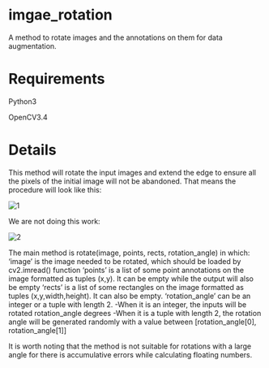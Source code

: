 # imgae_rotation
A method to rotate images and the annotations on them for data augmentation.

# Requirements
Python3

OpenCV3.4

# Details
This method will rotate the input images and extend the edge to ensure all the pixels of the initial image will not be abandoned.
That means the procedure will look like this:

![1](https://github.com/Alpaca07/imgae_rotation/blob/master/examples/sketch1.png)

We are not doing this work:

![2](https://github.com/Alpaca07/imgae_rotation/blob/master/examples/sketch2.png)

The main method is rotate(image, points, rects, rotation_angle) in which:
‘image’ is the image needed to be rotated, which should be loaded by cv2.imread() function
‘points’ is a list of some point annotations on the image formatted as tuples (x,y). It can be empty while the output will also be empty
‘rects’ is a list of some rectangles on the image formatted as tuples (x,y,width,height). It can also be empty.
‘rotation_angle’ can be an integer or a tuple with length 2. 
-When it is an integer, the inputs will be rotated rotation_angle degrees
-When it is a tuple with length 2, the rotation angle will be generated randomly with a value between [rotation_angle[0], rotation_angle[1]]

It is worth noting that the method is not suitable for rotations with a large angle for there is accumulative errors while calculating floating numbers.
